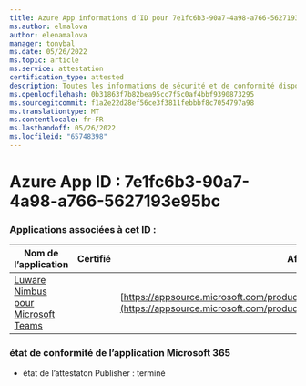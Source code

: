 ```yaml
---
title: Azure App informations d’ID pour 7e1fc6b3-90a7-4a98-a766-5627193e95bc
ms.author: elmalova
author: elenamalova
manager: tonybal
ms.date: 05/26/2022
ms.topic: article
ms.service: attestation
certification_type: attested
description: Toutes les informations de sécurité et de conformité disponibles pour 7e1fc6b3-90a7-4a98-a766-5627193e95bc.
ms.openlocfilehash: 0b31863f7b82bea95cc7f5c0af4bbf9390873295
ms.sourcegitcommit: f1a2e22d28ef56ce3f3811febbbf8c7054797a98
ms.translationtype: MT
ms.contentlocale: fr-FR
ms.lasthandoff: 05/26/2022
ms.locfileid: "65748398"
---
```

# <a name="azure-app-id-7e1fc6b3-90a7-4a98-a766-5627193e95bc"></a>Azure App ID : 7e1fc6b3-90a7-4a98-a766-5627193e95bc


### <a name="apps-associated-with-this-id"></a>Applications associées à cet ID :
| **Nom de l’application** | **Certifié** | **Afficher dans AppSource** |
|--------------|---------------|-----------------------|
| [Luware Nimbus pour Microsoft Teams](../forward/luwareagzurich.advanced_routing_azure_marketplace.md) |  | [https://appsource.microsoft.com/product/office/luwareagzurich.advanced_routing_azure_marketplace](https://appsource.microsoft.com/product/office/luwareagzurich.advanced_routing_azure_marketplace) |

### <a name="microsoft-365-app-compliance-status"></a>état de conformité de l’application Microsoft 365
- état de l’attestaton Publisher : terminé
